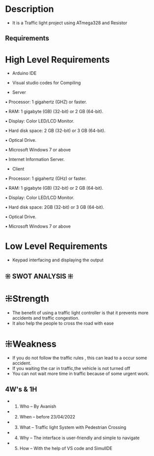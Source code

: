
# Description
* It is a Traffic light project using ATmega328 and Resistor
## Requirements

# High Level Requirements

* Arduino IDE

* Visual studio codes for Compiling

* Server

• Processor: 1 gigahertz (GHZ) or faster.

• RAM: 1 gigabyte (GB) (32-bit) or 2 GB (64-bit).

• Display: Color LED/LCD Monitor.

• Hard disk space: 2 GB (32-bit) or 3 GB (64-bit).

• Optical Drive.

• Microsoft Windows 7 or above

• Internet Information Server.

* Client

• Processor: 1 gigahertz (GHz) or faster.

• RAM: 1 gigabyte (GB) (32-bit) or 2 GB (64-bit).

• Display: Color LED/LCD Monitor.

• Hard disk space: 2GB (32-bit) or 3 GB (64-bit).

• Optical Drive.

• Microsoft Windows 7 or above

# Low Level Requirements
* Keypad interfacing and displaying the output
 

## ⁜ SWOT ANALYSIS ⁜
# ⁜Strength

* The benefit of using a traffic light controller is that it prevents more accidents and traffic congestion.
* It also help the people to cross the road with ease

# ⁜Weakness

* If you do not follow the traffic rules , this can lead to a occur some accident.
* If you waiting the car in traffic,the vehicle is not turned off
* You can not wait more time in traffic because of some urgent work.


## 4W's & 1H

* 1)	Who –  By Avanish
* 2)	When – before 23/04/2022
* 3)  What – Traffic light System with Pedestrian Crossing
* 4)  Why –  The interface is user-friendly and simple to navigate
* 5)  How –  With the help of VS code and SimulIDE
